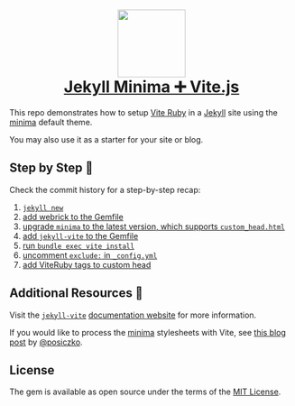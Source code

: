<h1 align="center">
  <a href="https://jekyll-vite.netlify.app/">
    <img src="https://raw.githubusercontent.com/ElMassimo/vite_ruby/main/docs/public/logo.svg" width="120px"/>
  </a>

  <br>

  <a href="https://jekyll-vite.netlify.app/">
    Jekyll Minima ➕ Vite.js
  </a>
</h1>

[vite ruby]: https://github.com/ElMassimo/vite_ruby
[jekyll-vite]: https://github.com/ElMassimo/jekyll-vite
[documentation website]: https://jekyll-vite.netlify.app/
[jekyll]: https://jekyllrb.com/
[minima]: https://github.com/jekyll/minima
[this blog post]: https://tetrapyloctomy.org/articles/2021/08/04/jekyll-vite.html
[@posiczko]: https://github.com/posiczko

This repo demonstrates how to setup [Vite Ruby] in a [Jekyll] site using the [minima] default theme.

You may also use it as a starter for your site or blog.

## Step by Step 🥾

Check the commit history for a step-by-step recap:

1. [`jekyll new`](https://github.com/ElMassimo/jekyll-vite-minima/commit/bb1a5d2)
2. [add webrick to the Gemfile](https://github.com/ElMassimo/jekyll-vite-minima/commit/4fe33f7)
3. [upgrade `minima` to the latest version, which supports `custom_head.html`](https://github.com/ElMassimo/jekyll-vite-minima/commit/2aa5437)
4. [add `jekyll-vite` to the Gemfile](https://github.com/ElMassimo/jekyll-vite-minima/commit/facf1a6)
5. [run `bundle exec vite install`](https://github.com/ElMassimo/jekyll-vite-minima/commit/fdb3d76)
6. [uncomment `exclude:` in `_config.yml`](https://github.com/ElMassimo/jekyll-vite-minima/commit/b333fab)
7. [add ViteRuby tags to custom head](https://github.com/ElMassimo/jekyll-vite-minima/commit/b333fab)

## Additional Resources 📖

Visit the [`jekyll-vite`][jekyll-vite] [documentation website] for more information.

If you would like to process the [minima] stylesheets with Vite, see [this blog post] by
[@posiczko].

## License

The gem is available as open source under the terms of the [MIT License](https://opensource.org/licenses/MIT).

